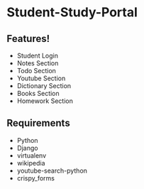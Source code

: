 # Student-Study-Portal

## Features!
 * Student Login
 * Notes Section
 * Todo Section
 * Youtube Section
 * Dictionary Section
 * Books Section
 * Homework Section
 


## Requirements
* Python
* Django
* virtualenv
* wikipedia
* youtube-search-python
* crispy_forms

